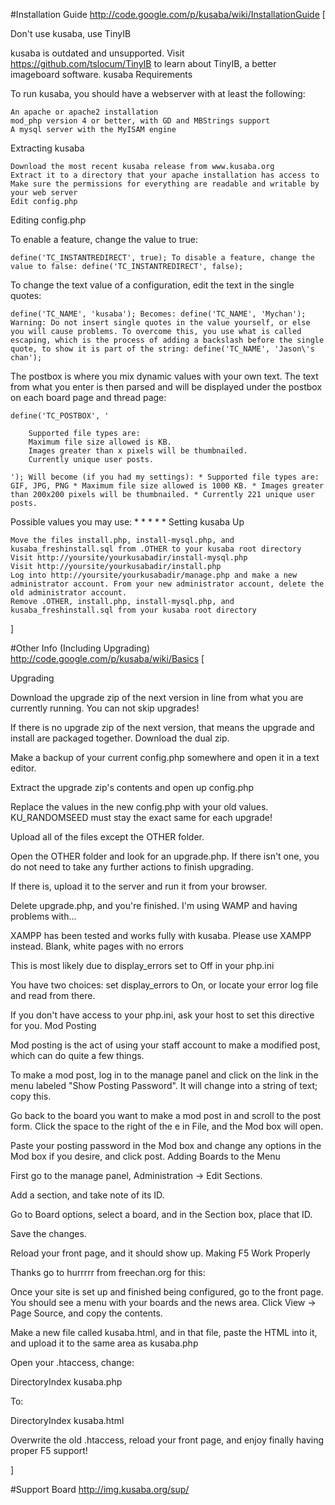 #Installation Guide
http://code.google.com/p/kusaba/wiki/InstallationGuide
[

Don't use kusaba, use TinyIB

kusaba is outdated and unsupported. Visit https://github.com/tslocum/TinyIB to learn about TinyIB, a better imageboard software.
kusaba Requirements

To run kusaba, you should have a webserver with at least the following:

    An apache or apache2 installation
    mod_php version 4 or better, with GD and MBStrings support
    A mysql server with the MyISAM engine

Extracting kusaba

    Download the most recent kusaba release from www.kusaba.org
    Extract it to a directory that your apache installation has access to
    Make sure the permissions for everything are readable and writable by your web server
    Edit config.php

Editing config.php

To enable a feature, change the value to true:

    define('TC_INSTANTREDIRECT', true); To disable a feature, change the value to false: define('TC_INSTANTREDIRECT', false);

To change the text value of a configuration, edit the text in the single quotes:

    define('TC_NAME', 'kusaba'); Becomes: define('TC_NAME', 'Mychan'); Warning: Do not insert single quotes in the value yourself, or else you will cause problems. To overcome this, you use what is called escaping, which is the process of adding a backslash before the single quote, to show it is part of the string: define('TC_NAME', 'Jason\'s chan');

The postbox is where you mix dynamic values with your own text. The text from what you enter is then parsed and will be displayed under the postbox on each board page and thread page:

    define('TC_POSTBOX', '

        Supported file types are:
        Maximum file size allowed is KB.
        Images greater than x pixels will be thumbnailed.
        Currently unique user posts.

    '); Will become (if you had my settings): * Supported file types are: GIF, JPG, PNG * Maximum file size allowed is 1000 KB. * Images greater than 200x200 pixels will be thumbnailed. * Currently 221 unique user posts.

Possible values you may use: * * * * *
Setting kusaba Up

    Move the files install.php, install-mysql.php, and kusaba_freshinstall.sql from .OTHER to your kusaba root directory
    Visit http://yoursite/yourkusabadir/install-mysql.php
    Visit http://yoursite/yourkusabadir/install.php
    Log into http://yoursite/yourkusabadir/manage.php and make a new administrator account. From your new administrator account, delete the old administrator account.
    Remove .OTHER, install.php, install-mysql.php, and kusaba_freshinstall.sql from your kusaba root directory


]

#Other Info (Including Upgrading)
http://code.google.com/p/kusaba/wiki/Basics
[

Upgrading

Download the upgrade zip of the next version in line from what you are currently running. You can not skip upgrades!

If there is no upgrade zip of the next version, that means the upgrade and install are packaged together. Download the dual zip.

Make a backup of your current config.php somewhere and open it in a text editor.

Extract the upgrade zip's contents and open up config.php

Replace the values in the new config.php with your old values. KU_RANDOMSEED must stay the exact same for each upgrade!

Upload all of the files except the OTHER folder.

Open the OTHER folder and look for an upgrade.php. If there isn't one, you do not need to take any further actions to finish upgrading.

If there is, upload it to the server and run it from your browser.

Delete upgrade.php, and you're finished.
I'm using WAMP and having problems with...

XAMPP has been tested and works fully with kusaba. Please use XAMPP instead.
Blank, white pages with no errors

This is most likely due to display_errors set to Off in your php.ini

You have two choices: set display_errors to On, or locate your error log file and read from there.

If you don't have access to your php.ini, ask your host to set this directive for you.
Mod Posting

Mod posting is the act of using your staff account to make a modified post, which can do quite a few things.

To make a mod post, log in to the manage panel and click on the link in the menu labeled "Show Posting Password". It will change into a string of text; copy this.

Go back to the board you want to make a mod post in and scroll to the post form. Click the space to the right of the e in File, and the Mod box will open.

Paste your posting password in the Mod box and change any options in the Mod box if you desire, and click post.
Adding Boards to the Menu

First go to the manage panel, Administration -> Edit Sections.

Add a section, and take note of its ID.

Go to Board options, select a board, and in the Section box, place that ID.

Save the changes.

Reload your front page, and it should show up.
Making F5 Work Properly

Thanks go to hurrrrr from freechan.org for this:

Once your site is set up and finished being configured, go to the front page. You should see a menu with your boards and the news area. Click View -> Page Source, and copy the contents.

Make a new file called kusaba.html, and in that file, paste the HTML into it, and upload it to the same area as kusaba.php

Open your .htaccess, change:

DirectoryIndex kusaba.php

To:

DirectoryIndex kusaba.html

Overwrite the old .htaccess, reload your front page, and enjoy finally having proper F5 support!

]

#Support Board
http://img.kusaba.org/sup/
